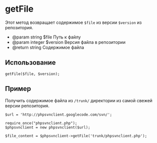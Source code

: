 # getFile #

Этот метод возвращает содержимое `$file` из версии `$version` из репозитория.
  * @param string  $file Путь к файлу
  * @param integer $version Версия файла в репозитории
  * @return string Содержимое файла

## Использование ##
```
getFile($file, $version);
```

## Пример ##
Получить содержимое файла из `/trunk/` директории из самой свежей версии репозитория.

```
$url = 'http://phpsvnclient.googlecode.com/svn/';

require_once("phpsvnclient.php");
$phpsvnclient = new phpsvnclient($url);

$file_content = $phpsvnclient->getFile('trunk/phpsvnclient.php');
```